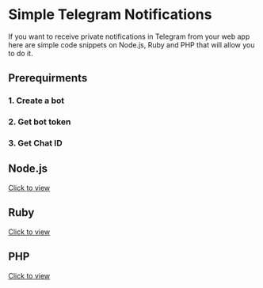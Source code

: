 # Simple Telegram Notifications

If you want to receive private notifications in Telegram from your web app here are simple code snippets on Node.js, Ruby and PHP that will allow you to do it.

## Prerequirments

### 1. Create a bot

### 2. Get bot token

### 3. Get Chat ID



## Node.js

[Click to view](https://github.com/AndreyAzimov/simple-telegram-notifications/blob/master/sendTelegram.js)

## Ruby

[Click to view](https://github.com/AndreyAzimov/simple-telegram-notifications/blob/master/send_telegram.rb)

## PHP

[Click to view](https://github.com/AndreyAzimov/simple-telegram-notifications/blob/master/send_telegram.php)
